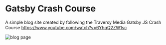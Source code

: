 # Gatsby Crash Course

A simple blog site created by following the Traversy Media Gatsby JS Crash Course
https://www.youtube.com/watch?v=6YhqQ2ZW1sc

![blog page](https://gatsby-crash-course-tm2020.netlify.app/static/crash-course-blog-post.png)
